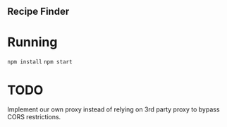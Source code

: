 ## Recipe Finder

# Running

`npm install`
`npm start`

# TODO

Implement our own proxy instead of relying on 3rd party proxy to bypass CORS
restrictions.
